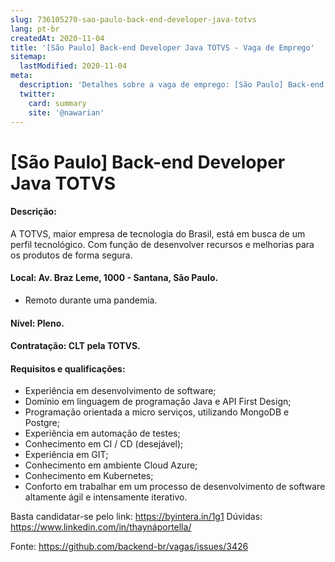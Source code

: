 ```yaml
---
slug: 736105270-sao-paulo-back-end-developer-java-totvs
lang: pt-br
createdAt: 2020-11-04
title: '[São Paulo] Back-end Developer Java TOTVS - Vaga de Emprego'
sitemap:
  lastModified: 2020-11-04
meta:
  description: 'Detalhes sobre a vaga de emprego: [São Paulo] Back-end Developer Java TOTVS'
  twitter:
    card: summary
    site: '@nawarian'
---
```


# [São Paulo] Back-end Developer Java TOTVS

#### Descrição: 
A TOTVS, maior empresa de tecnologia do Brasil, está em busca de um perfil tecnológico. Com função de desenvolver recursos e melhorias para os produtos de forma segura.

#### Local: Av. Braz Leme, 1000 - Santana, São Paulo.
* Remoto durante uma pandemia.

#### Nível: Pleno.

#### Contratação: CLT pela TOTVS.

#### Requisitos e qualificações:
- Experiência em desenvolvimento de software;
- Domínio em linguagem de programação Java e API First Design;
- Programação orientada a micro serviços, utilizando MongoDB e Postgre;
- Experiência em automação de testes;
- Conhecimento em CI / CD (desejável);
- Experiência em GIT;
- Conhecimento em ambiente Cloud Azure;
- Conhecimento em Kubernetes;
- Conforto em trabalhar em um processo de desenvolvimento de software altamente ágil e intensamente iterativo.

Basta candidatar-se pelo link: https://byintera.in/1g1
Dúvidas: https://www.linkedin.com/in/thaynáportella/


Fonte: https://github.com/backend-br/vagas/issues/3426